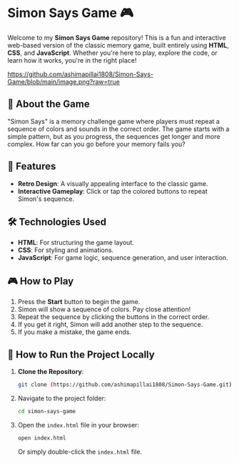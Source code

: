 

# Simon Says Game 🎮

Welcome to my **Simon Says Game** repository! This is a fun and interactive web-based version of the classic memory game, built entirely using **HTML**, **CSS**, and **JavaScript**. Whether you're here to play, explore the code, or learn how it works, you're in the right place!

https://github.com/ashimapillai1808/Simon-Says-Game/blob/main/image.png?raw=true 

## 🎯 **About the Game**

"Simon Says" is a memory challenge game where players must repeat a sequence of colors and sounds in the correct order. The game starts with a simple pattern, but as you progress, the sequences get longer and more complex. How far can you go before your memory fails you?



## 🚀 **Features**

- **Retro Design**: A visually appealing interface  to the classic game.
- **Interactive Gameplay**: Click or tap the colored buttons to repeat Simon's sequence.


## 🛠️ **Technologies Used**

- **HTML**: For structuring the game layout.
- **CSS**: For styling and animations.
- **JavaScript**: For game logic, sequence generation, and user interaction.


## 🎮 **How to Play**

1. Press the **Start** button to begin the game.
2. Simon will show a sequence of colors. Pay close attention!
3. Repeat the sequence by clicking the buttons in the correct order.
4. If you get it right, Simon will add another step to the sequence.
5. If you make a mistake, the game ends. 



## 📂 **How to Run the Project Locally**

1. **Clone the Repository**:
   ```bash
   git clone (https://github.com/ashimapillai1808/Simon-Says-Game.git)
   ```
2. Navigate to the project folder:
   ```bash
   cd simon-says-game
   ```
3. Open the `index.html` file in your browser:
   ```bash
   open index.html
   ```
   Or simply double-click the `index.html` file.

